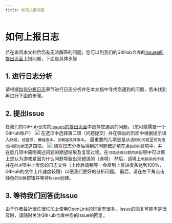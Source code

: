 ```yaml
---
title: 如何上报问题
---
```

# 如何上报日志
若在查阅本文档后仍有无法解答的问题，您可以到我们的GitHub仓库的[Issues的提出页面](https://github.com/StarCarefree/OpenLink/issues/new/choose)上报问题，下面是具体步骤
## 1. 进行日志分析
请根据[如何分析日志](./LogAnalysis)章节进行日志分析并在本文档中寻找您遇到的问题，若未找到再进行下面的步骤。
## 2. 提出Issue
在我们的GitHub仓库的[Issues的提出页面](https://github.com/StarCarefree/OpenLink/issues/new/choose)中选择您遇到的问题。（您可能需要一个GitHub账户）
![](../imgs/issue_choose.png)
在选项中选择第二项（问题提交）并在弹出的页面中根据提示填入`标题`、`检查项`、`模组版本`、`加载器及其版本`。
最重要的几项是是从`遇到的问题`至`可能造成问题的原因`这四项。
![](../imgs/issue_problem.png)
请将日志分析后得到的问题概述填在`遇到的问题`项中，并在后几项中简明阐述问题的期望结果及复现过程。在`可能造成问题的原因`项中可以填上您认为游戏是因为什么问题导致出现错误的（选填）
然后，请填上`电脑系统环境`并在`附注`项中上传您的日志文件（上传后请稍等一会直到上传进度条达到100%，GitHub的文件上传速度较慢）以便我们更好的分析问题。
最后，请在左下角点击绿色的`创建`按钮并等待Issue创建。
## 3. 等待我们回答此Issue
由于作者最近很忙很忙加上使用OpenLink的玩家有很多，Issue的回复可能不是很及时，请随时关注GitHub仓库中您的Issue的回复。